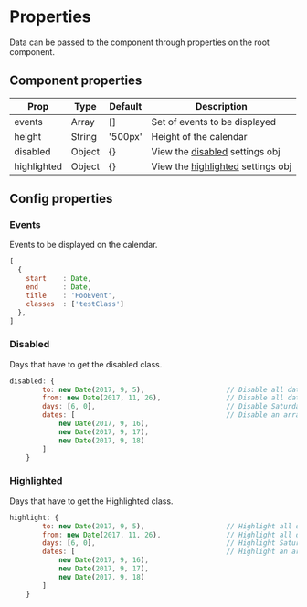 # Properties

Data can be passed to the component through properties on the root component.

## Component properties

| Prop                  | Type            | Default     | Description                                                   |
|-----------------------|-----------------|-------------|---------------------------------------------------------------|
| events                | Array           | []          | Set of events to be displayed                                 |
| height                | String          | '500px'     | Height of the calendar                                        |
| disabled              | Object          | {}          | View the [disabled](#disabled) settings obj                   |
| highlighted           | Object          | {}          | View the [highlighted](#highlighted) settings obj             |

## Config properties

### Events

Events to be displayed on the calendar.

```javascript
[
  {
    start    : Date,
    end      : Date,
    title    : 'FooEvent',
    classes  : ['testClass']
  },
]
```

### Disabled
Days that have to get the disabled class.

```javascript
disabled: {
        to: new Date(2017, 9, 5),                    // Disable all dates up to specific date
        from: new Date(2017, 11, 26),                // Disable all dates after specific date
        days: [6, 0],                                // Disable Saturday's and Sunday's
        dates: [                                     // Disable an array of dates
            new Date(2017, 9, 16),
            new Date(2017, 9, 17),
            new Date(2017, 9, 18)
        ]
    }
```

### Highlighted
Days that have to get the Highlighted class.

```javascript
highlight: {
        to: new Date(2017, 9, 5),                    // Highlight all dates up to specific date
        from: new Date(2017, 11, 26),                // Highlight all dates after specific date
        days: [6, 0],                                // Highlight Saturday's and Sunday's
        dates: [                                     // Highlight an array of dates
            new Date(2017, 9, 16),
            new Date(2017, 9, 17),
            new Date(2017, 9, 18)
        ]
    }
```
